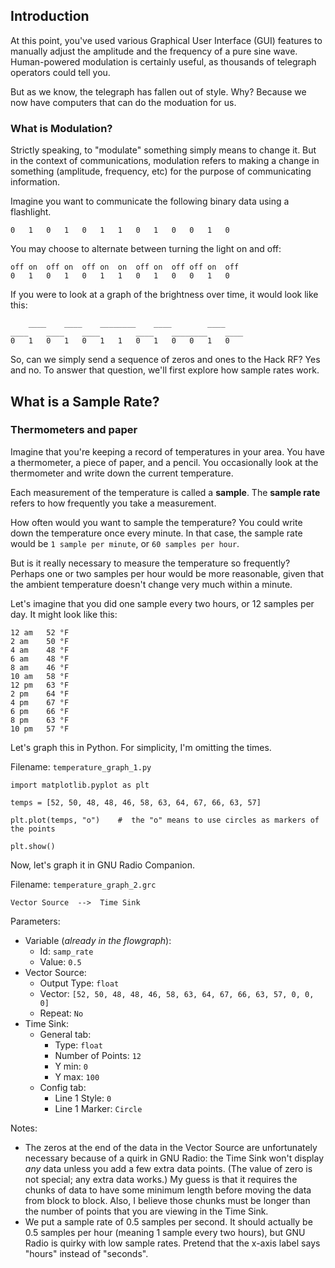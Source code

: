 ## Introduction

At this point, you've used various Graphical User Interface (GUI) features to manually adjust the amplitude and the frequency of a pure sine wave. Human-powered modulation is certainly useful, as thousands of telegraph operators could tell you.

But as we know, the telegraph has fallen out of style. Why? Because we now have computers that can do the moduation for us.

### What is Modulation?

Strictly speaking, to "modulate" something simply means to change it. But in the context of communications, modulation refers to making a change in something (amplitude, frequency, etc) for the purpose of communicating information.

Imagine you want to communicate the following binary data using a flashlight.

```
0   1   0   1   0   1   1   0   1   0   0   1   0
```

You may choose to alternate between turning the light on and off:

```
off on  off on  off on  on  off on  off off on  off
0   1   0   1   0   1   1   0   1   0   0   1   0
```

If you were to look at a graph of the brightness over time, it would look like this:

```
    ____    ____    ________    ____        ____
____    ____    ____        ____    ________    ____
0   1   0   1   0   1   1   0   1   0   0   1   0
```

So, can we simply send a sequence of zeros and ones to the Hack RF? Yes and no. To answer that question, we'll first explore how sample rates work.

## What is a Sample Rate?

### Thermometers and paper

Imagine that you're keeping a record of temperatures in your area. You have a thermometer, a piece of paper, and a pencil. You occasionally look at the thermometer and write down the current temperature.

Each measurement of the temperature is called a **sample**. The **sample rate** refers to how frequently you take a measurement.

How often would you want to sample the temperature? You could write down the temperature once every minute. In that case, the sample rate would be `1 sample per minute`, or `60 samples per hour`.

But is it really necessary to measure the temperature so frequently? Perhaps one or two samples per hour would be more reasonable, given that the ambient temperature doesn't change very much within a minute.

Let's imagine that you did one sample every two hours, or 12 samples per day. It might look like this:

```
12 am   52 °F
2 am    50 °F
4 am    48 °F
6 am    48 °F
8 am    46 °F
10 am   58 °F
12 pm   63 °F
2 pm    64 °F
4 pm    67 °F
6 pm    66 °F
8 pm    63 °F
10 pm   57 °F
```

Let's graph this in Python. For simplicity, I'm omitting the times.

Filename: `temperature_graph_1.py`

```python3
import matplotlib.pyplot as plt

temps = [52, 50, 48, 48, 46, 58, 63, 64, 67, 66, 63, 57]

plt.plot(temps, "o")    #  the "o" means to use circles as markers of the points

plt.show()
```

Now, let's graph it in GNU Radio Companion.

Filename: `temperature_graph_2.grc`

```
Vector Source  -->  Time Sink
```

Parameters:  
- Variable (_already in the flowgraph_):
  - Id: `samp_rate`
  - Value: `0.5`
- Vector Source:
  - Output Type: `float`
  - Vector: `[52, 50, 48, 48, 46, 58, 63, 64, 67, 66, 63, 57, 0, 0, 0]`
  - Repeat: `No`
- Time Sink:
  - General tab:
    - Type: `float`
    - Number of Points: `12`
    - Y min: `0`
    - Y max: `100`
  - Config tab:
    - Line 1 Style: `0`
    - Line 1 Marker: `Circle`

Notes:
- The zeros at the end of the data in the Vector Source are unfortunately necessary because of a quirk in GNU Radio: the Time Sink won't display _any_ data unless you add a few extra data points. (The value of zero is not special; any extra data works.) My guess is that it requires the chunks of data to have some minimum length before moving the data from block to block. Also, I believe those chunks must be longer than the number of points that you are viewing in the Time Sink. 
- We put a sample rate of 0.5 samples per second. It should actually be 0.5 samples per hour (meaning 1 sample every two hours), but GNU Radio is quirky with low sample rates. Pretend that the x-axis label says "hours" instead of "seconds".

